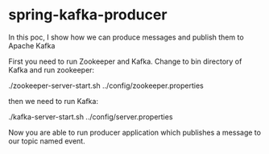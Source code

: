# spring-kafka-producer
In this poc, I show how we can produce messages and publish them to Apache Kafka

First you need to run Zookeeper and Kafka.
Change to bin directory of Kafka and run zookeeper:

./zookeeper-server-start.sh ../config/zookeeper.properties

then we need to run Kafka:

./kafka-server-start.sh ../config/server.properties



Now you are able to run producer application which publishes a message to our topic named event.


